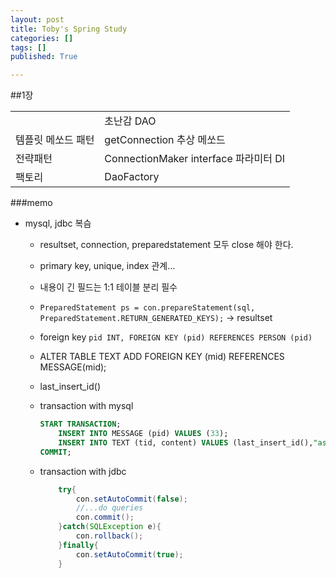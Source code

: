 ```yaml
---
layout: post
title: Toby's Spring Study
categories: []
tags: []
published: True

---
```


##1장

|   |   |
|---|---|
| 	 			| 초난감 DAO|
|템플릿 메쏘드 패턴	| getConnection 추상 메쏘드 |
|전략패턴			| ConnectionMaker interface 파라미터 DI |
|팩토리			| DaoFactory|


###memo

 - mysql, jdbc 복슴
 	+ resultset, connection, preparedstatement 모두 close 해야 한다.
 	+ primary key, unique, index 관계...
 	+ 내용이 긴 필드는 1:1 테이블 분리 필수
 	+ `PreparedStatement ps = con.prepareStatement(sql, PreparedStatement.RETURN_GENERATED_KEYS);` -> resultset
 	+ foreign key `pid INT, FOREIGN KEY (pid) REFERENCES PERSON (pid)`
 	+ ALTER TABLE TEXT ADD FOREIGN KEY (mid) REFERENCES MESSAGE(mid);
 	+ last_insert_id()
 	+ transaction with mysql
 	
	 	```sql
	 	START TRANSACTION;
			INSERT INTO MESSAGE (pid) VALUES (33);
			INSERT INTO TEXT (tid, content) VALUES (last_insert_id(),"asdf");
		COMMIT;
	 	```
 	
 	+ transaction with jdbc
	 	
	 	```java
	 		try{
	 			con.setAutoCommit(false);
	 			//...do queries
				con.commit();
	 		}catch(SQLException e){
				con.rollback();
	 		}finally{
	 			con.setAutoCommit(true);
	 		}
		```
